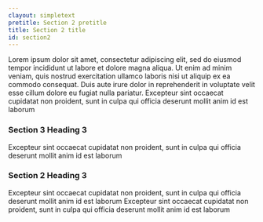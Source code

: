 ```yaml
---
clayout: simpletext
pretitle: Section 2 pretitle
title: Section 2 title
id: section2
---
```

Lorem ipsum dolor sit amet, consectetur adipiscing elit, sed do eiusmod tempor incididunt ut labore et dolore magna aliqua. Ut enim ad minim veniam, quis nostrud exercitation ullamco laboris nisi ut aliquip ex ea commodo consequat. Duis aute irure dolor in reprehenderit in voluptate velit esse cillum dolore eu fugiat nulla pariatur. Excepteur sint occaecat cupidatat non proident, sunt in culpa qui officia deserunt mollit anim id est laborum

### Section 3 Heading 3
Excepteur sint occaecat cupidatat non proident, sunt in culpa qui officia deserunt mollit anim id est laborum

### Section 2 Heading 3
Excepteur sint occaecat cupidatat non proident, sunt in culpa qui officia deserunt mollit anim id est laborum Excepteur sint occaecat cupidatat non proident, sunt in culpa qui officia deserunt mollit anim id est laborum